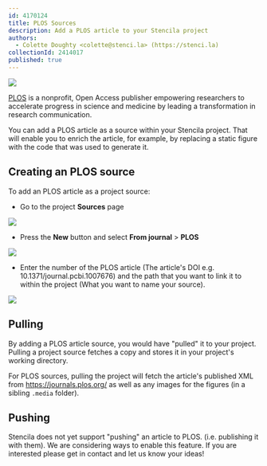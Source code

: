 ```yaml
---
id: 4170124
title: PLOS Sources
description: Add a PLOS article to your Stencila project
authors:
  - Colette Doughty <colette@stenci.la> (https://stenci.la)
collectionId: 2414017
published: true
---
```


![](https://i.imgur.com/1qehB1B.png)

[PLOS](https://plos.org/) is a nonprofit, Open Access publisher empowering researchers to accelerate progress in science and medicine by leading a transformation in research communication.

You can add a PLOS article as a source within your Stencila project. That will enable you to enrich the article, for example, by replacing a static figure with the code that was used to generate it.

## Creating an PLOS source

To add an PLOS article as a project source:

- Go to the project **Sources** page

![](http://stencila.github.io/hub/manager/snaps/project-sources-menu-item.png)

- Press the **New** button and select **From journal** > **PLOS**

![](http://stencila.github.io/hub/manager/snaps/project-sources-new-button.png)

- Enter the number of the PLOS article (The article's DOI e.g. 10.1371/journal.pcbi.1007676) and the path that you want to link it to within the project (What you want to name your source).

![](http://stencila.github.io/hub/manager/snaps/project-sources-new-plos.png)

## Pulling

By adding a PLOS article source, you would have "pulled" it to your project. Pulling a project source fetches a copy and stores it in your project's working directory.

For PLOS sources, pulling the project will fetch the article's published XML from https://journals.plos.org/ as well as any images for the figures (in a sibling `.media` folder).

## Pushing

Stencila does not yet support "pushing" an article to PLOS. (i.e. publishing it with them). We are considering ways to enable this feature. If you are interested please get in contact and let us know your ideas!
